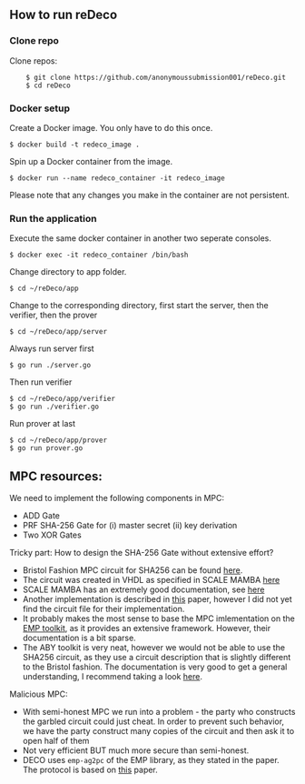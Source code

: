 ## How to run reDeco


### Clone repo
Clone repos:
```
    $ git clone https://github.com/anonymoussubmission001/reDeco.git
    $ cd reDeco
```

### Docker setup
Create a Docker image. You only have to do this
once.
```
$ docker build -t redeco_image .
```
Spin up a Docker container from the image.
```
$ docker run --name redeco_container -it redeco_image
```
Please note that any changes you make in the container are not persistent.

### Run the application
Execute the same docker container in another two seperate consoles.
```
$ docker exec -it redeco_container /bin/bash 
```
Change directory to app folder.
```
$ cd ~/reDeco/app
```
Change to the corresponding directory, first start the server, then the verifier, then the prover
```
$ cd ~/reDeco/app/server
```
Always run server first
```
$ go run ./server.go
```
Then run verifier
```
$ cd ~/reDeco/app/verifier
$ go run ./verifier.go
```
Run prover at last
```
$ cd ~/reDeco/app/prover
$ go run prover.go
```

## MPC resources:

We need to implement the following components in MPC:

- ADD Gate
- PRF SHA-256 Gate for (i) master secret (ii) key derivation
- Two XOR Gates

Tricky part: How to design the SHA-256 Gate without extensive effort?

- Bristol Fashion MPC circuit for SHA256 can be found [here](https://homes.esat.kuleuven.be/~nsmart/MPC/).
- The circuit was created in VHDL as specified in SCALE MAMBA [here](https://github.com/KULeuven-COSIC/SCALE-MAMBA/tree/master/Circuits/VHDL/SHA256)
- SCALE MAMBA has an extremely good documentation, see [here](https://homes.esat.kuleuven.be/~nsmart/SCALE/Documentation-SCALE.pdf)
- Another implementation is described in [this](https://dl.acm.org/doi/pdf/10.1145/3133956.3134060) paper, however I did not yet find the circuit file for their implementation. 
- It  probably makes the most sense to base the MPC imlementation on the [EMP toolkit](https://github.com/MPC-SoK/frameworks/tree/master/emp), as it provides an extensive framework. However, their documentation is a bit sparse.
- The ABY toolkit is very neat, however we would not be able to use the SHA256 circuit, as they use a circuit description that is slightly different to the Bristol fashion. The documentation is very good to get a general understanding, I recommend taking a look [here](https://www.informatik.tu-darmstadt.de/media/encrypto/encrypto_code/abydevguide.pdf).

Malicious MPC:

- With semi-honest MPC we run into a problem - the party who constructs the garbled circuit could just cheat. In order to prevent such behavior, we have the party construct many copies of the circuit and then ask it to open half of them
- Not very efficient BUT much more secure than semi-honest.
- DECO uses `emp-ag2pc` of the EMP library, as they stated in the paper. The protocol is based on [this](https://eprint.iacr.org/2017/030.pdf) paper.

